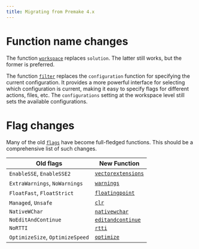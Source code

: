 ```yaml
---
title: Migrating from Premake 4.x
---
```


# Function name changes

The function [`workspace`](workspace.md) replaces `solution`. The latter still works, but the former is preferred.

The function [`filter`](filter.md) replaces the `configuration` function for specifying the current configuration. It provides a more powerful interface for selecting which configuration is current, making it easy to specify flags for different actions, files, etc. The `configurations` setting at the workspace level still sets the available configurations.

# Flag changes

Many of the old [`flags`](flags.md) have become full-fledged functions. This should be a comprehensive list of such changes.

| Old flags | New Function |
| --------- | ------------ |
| `EnableSSE`, `EnableSSE2` | [`vectorextensions`](vectorextensions.md) |
| `ExtraWarnings`, `NoWarnings` | [`warnings`](warnings.md) |
| `FloatFast`, `FloatStrict` | [`floatingpoint`](floatingpoint.md) |
| `Managed`, `Unsafe` | [`clr`](clr.md) |
| `NativeWChar` | [`nativewchar`](nativewchar.md) |
| `NoEditAndContinue` | [`editandcontinue`](editAndContinue.md) |
| `NoRTTI` | [`rtti`](rtti.md) |
| `OptimizeSize`, `OptimizeSpeed` | [`optimize`](optimize.md) |
